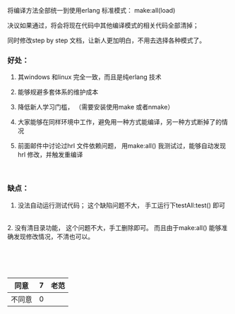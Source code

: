 将编译方法全部统一到使用erlang 标准模式：     make:all(load)

决议如果通过，将会将现在代码中其他编译模式的相关代码全部清掉；

同时修改step by step 文档，让新人更加明白，不用去选择各种模式了。

### 好处： ###

1.  其windows 和linux 完全一致，而且是纯erlang 技术

2.  能够规避多套体系的维护成本

3.  降低新人学习门槛， （需要安装使用make 或者nmake）

4.  大家能够在同样环境中工作，避免用一种方式能编译，另一种方式断掉了的情况

5.  前面邮件中讨论过hrl 文件依赖问题， 用make:all() 我测试过，能够自动发现hrl 修改，并触发重编译

<br>

<h3>缺点：</h3>

1.  没法自动运行测试代码； 这个缺陷问题不大， 手工运行下testAll:test()  即可<br>
<br>
2.  没有清目录功能， 这个问题不大，手工删除即可。 而且由于make:all()  能够准确发现修改情况，不清也可以。<br>
<br>
<br>
<br>
<br>
<table><thead><th>同意</th><th>7</th><th>老范</th></thead><tbody>
<tr><td>不同意</td><td>0 </td><td>  </td></tr>